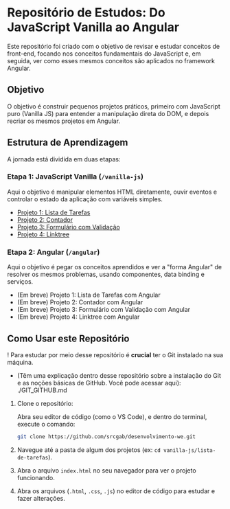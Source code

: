 # Repositório de Estudos: Do JavaScript Vanilla ao Angular

Este repositório foi criado com o objetivo de revisar e estudar conceitos de front-end, focando nos conceitos fundamentais do JavaScript e, em seguida, ver como esses mesmos conceitos são aplicados no framework Angular.

## Objetivo

O objetivo é construir pequenos projetos práticos, primeiro com JavaScript puro (Vanilla JS) para entender a manipulação direta do DOM, e depois recriar os mesmos projetos em Angular.

## Estrutura de Aprendizagem

A jornada está dividida em duas etapas:

### Etapa 1: JavaScript Vanilla (`/vanilla-js`)

Aqui o objetivo é manipular elementos HTML diretamente, ouvir eventos e controlar o estado da aplicação com variáveis simples.

* [Projeto 1: Lista de Tarefas](./vanilla-js/lista-de-tarefas/)
* [Projeto 2: Contador](./vanilla-js/contador/)
* [Projeto 3: Formulário com Validação](./vanilla-js/form-validacao/)
* [Projeto 4: Linktree](./vanilla-js/linktree/)

### Etapa 2: Angular (`/angular`)

Aqui o objetivo é pegar os conceitos aprendidos e ver a "forma Angular" de resolver os mesmos problemas, usando componentes, data binding e serviços.

* (Em breve) Projeto 1: Lista de Tarefas com Angular
* (Em breve) Projeto 2: Contador com Angular
* (Em breve) Projeto 3: Formulário com Validação com Angular
* (Em breve) Projeto 4: Linktree com Angular

## Como Usar este Repositório

! Para estudar por meio desse repositório é **crucial** ter o Git instalado na sua máquina.

* (Têm uma explicação dentro desse repositório sobre a instalação do Git e as noções básicas de GitHub. Você pode acessar aqui): ./GIT_GITHUB.md

1.  Clone o repositório:
    
    Abra seu editor de código (como o VS Code), e dentro do terminal, execute o comando:

    ```bash
    git clone https://github.com/srcgab/desenvolvimento-we.git
    ```
2.  Navegue até a pasta de algum dos projetos (ex: `cd vanilla-js/lista-de-tarefas`).
3.  Abra o arquivo `index.html` no seu navegador para ver o projeto funcionando.
4.  Abra os arquivos (`.html`, `.css`, `.js`) no editor de código para estudar e fazer alterações.

